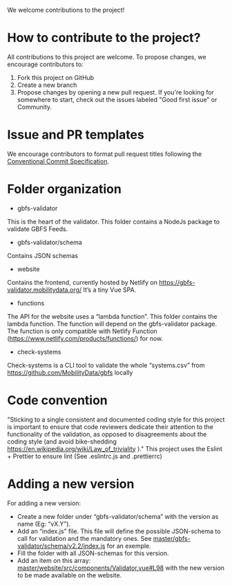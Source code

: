 We welcome contributions to the project!

# How to contribute to the project?

All contributions to this project are welcome. To propose changes, we encourage contributors to:

1. Fork this project on GitHub
2. Create a new branch
3. Propose changes by opening a new pull request.
   If you're looking for somewhere to start, check out the issues labeled "Good first issue" or Community.

# Issue and PR templates

We encourage contributors to format pull request titles following the [Conventional Commit Specification](https://www.conventionalcommits.org/en/v1.0.0/).

# Folder organization

- gbfs-validator

This is the heart of the validator. This folder contains a NodeJs package to validate GBFS Feeds.

- gbfs-validator/schema

Contains JSON schemas

- website

Contains the frontend, currently hosted by Netlify on https://gbfs-validator.mobilitydata.org/
It’s a tiny Vue SPA.

- functions

The API for the website uses a “lambda function”.
This folder contains the lambda function. The function will depend on the gbfs-validator package.
The function is only compatible with Netlify Function (https://www.netlify.com/products/functions/) for now.

- check-systems

Check-systems is a CLI tool to validate the whole “systems.csv” from https://github.com/MobilityData/gbfs locally

# Code convention

"Sticking to a single consistent and documented coding style for this project is important to ensure that code reviewers dedicate their attention to the functionality of the validation, as opposed to disagreements about the coding style (and avoid bike-shedding https://en.wikipedia.org/wiki/Law_of_triviality )." This project uses the Eslint + Prettier to ensure lint (See .eslintrc.js and .prettierrc)

# Adding a new version

For adding a new version:

- Create a new folder under “gbfs-validator/schema” with the version as name (Eg: “vX.Y”).
- Add an “index.js” file. This file will define the possible JSON-schema to call for validation and the mandatory ones. See [master/gbfs-validator/schema/v2.2/index.js](https://github.com/fluctuo/gbfs-validator/blob/master/gbfs-validator/schema/v2.2/index.js) for an exemple.
- Fill the folder with all JSON-schemas for this version.
- Add an item on this array: [master/website/src/components/Validator.vue#L98](https://github.com/MobilityData/gbfs-validator/blob/master/website/src/components/Validator.vue#L98) with the new version to be made available on the website.
